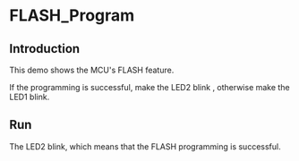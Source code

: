 # FLASH_Program

## Introduction

This demo shows the  MCU's FLASH feature.

If the programming is successful, make the LED2 blink , otherwise make the LED1 blink.

## Run

The LED2 blink, which means that the FLASH programming is successful.
